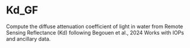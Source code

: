 # Kd_GF
Compute the diffuse attenuation coefficient of light in water from Remote Sensing Reflectance (Kd) following Begouen et al., 2024
Works with IOPs and ancillary data. 

